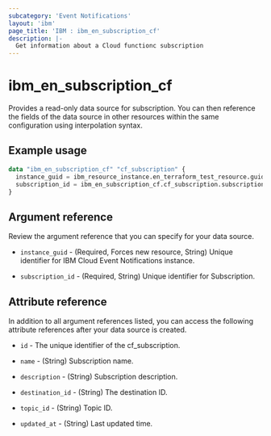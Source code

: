```yaml
---
subcategory: 'Event Notifications'
layout: 'ibm'
page_title: 'IBM : ibm_en_subscription_cf'
description: |-
  Get information about a Cloud functionc subscription
---
```


# ibm_en_subscription_cf

Provides a read-only data source for subscription. You can then reference the fields of the data source in other resources within the same configuration using interpolation syntax.

## Example usage

```terraform
data "ibm_en_subscription_cf" "cf_subscription" {
  instance_guid = ibm_resource_instance.en_terraform_test_resource.guid
  subscription_id = ibm_en_subscription_cf.cf_subscription.subscription_id
}
```

## Argument reference

Review the argument reference that you can specify for your data source.

- `instance_guid` - (Required, Forces new resource, String) Unique identifier for IBM Cloud Event Notifications instance.

- `subscription_id` - (Required, String) Unique identifier for Subscription.

## Attribute reference

In addition to all argument references listed, you can access the following attribute references after your data source is created.

- `id` - The unique identifier of the cf_subscription.

- `name` - (String) Subscription name.

- `description` - (String) Subscription description.

- `destination_id` - (String) The destination ID.

- `topic_id` - (String) Topic ID.

- `updated_at` - (String) Last updated time.
